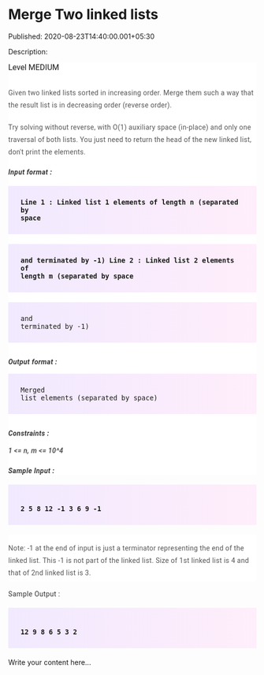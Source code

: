 # Merge Two linked lists

Published: 2020-08-23T14:40:00.001+05:30

Description: <div dir="ltr" style="text-align: left;" trbidi="on">
      <div dir="ltr" style="text-align: left;" trbidi="on">
      <div _ngcontent-mvi-c152="" class="padding" style="-webkit-font-smoothing: antialiased;
      background-color: white; font-family: Roboto, sans-serif; font-size: 16px; margin: 0px;
      padding: 0px 0px 15px;">
      <div _ngcontent-mvi-c152="" style="-webkit-font-smoothing: antialiased; margin: 0px;
      padding: 0px;">
      Level&nbsp;MEDIUM</div>
      </div>
      <div _ngcontent-mvi-c152="" class="description ng-star-inserted"
      style="-webkit-font-smoothing: antialiased; background-color: white; font-family: Roboto,
      sans-serif; font-size: 16px; margin: 0px; padding: 0px;">
      <h4
      id="given-two-linked-lists-sorted-in-increasing-order-merge-them-such-a-way-that-the-result-list-is-in-decreasing-order-reverse-order"
      style="-webkit-font-smoothing: antialiased; color: #565656; font-size: 14px; font-weight: 400;
      letter-spacing: 0.3px; line-height: 25px; margin: 0px; padding: 15px 0px 5px;">
      Given two linked lists sorted in increasing order. Merge them such a way that the result list
      is in decreasing order (reverse order).</h4>
      <h4
      id="try-solving-without-reverse-with-o-1-auxiliary-space-in-place-and-only-one-traversal-of-both-lists-you-just-need-to-return-the-head-of-new-linked-list-don-39-t-print-the-elements"
      style="-webkit-font-smoothing: antialiased; color: #565656; font-size: 14px; font-weight: 400;
      letter-spacing: 0.3px; line-height: 25px; margin: 0px; padding: 15px 0px 5px;">
      Try solving without reverse, with O(1) auxiliary space (in-place) and only one traversal of
      both lists. You just need to return the head of the new linked list, don't print the
      elements.</h4>
      <h5 id="input-format" style="-webkit-font-smoothing: antialiased; color: #353535;
      font-size: 14px; letter-spacing: 0.4px; margin: 0px; padding: 15px 0px 0px;">
      Input format :</h5>
      <pre style="background-image: linear-gradient(-90deg, rgba(255, 205, 242, 0.35), rgba(215,
      193, 255, 0.35)); font-family: &quot;open sans&quot;, sans-serif; font-weight: 600;
      margin-bottom: 20px; margin-top: 20px; max-width: 866px; overflow-x: hidden; padding: 25px;
      text-align: left;"><code style="-webkit-font-smoothing: antialiased; margin: 0px;
      padding: 0px;">Line 1 : Linked list 1 elements of length n (separated by
      space</code></pre>
      <pre style="background-image: linear-gradient(-90deg, rgba(255, 205, 242, 0.35), rgba(215,
      193, 255, 0.35)); font-family: &quot;open sans&quot;, sans-serif; font-weight: 600;
      margin-bottom: 20px; margin-top: 20px; max-width: 866px; overflow-x: hidden; padding: 25px;
      text-align: left;"><code style="-webkit-font-smoothing: antialiased; margin: 0px;
      padding: 0px;">and terminated by -1)
      Line 2 : Linked list 2 elements of length m (separated by space </code></pre>
      <pre style="-webkit-font-smoothing: antialiased; background-image: linear-gradient(-90deg,
      rgba(255, 205, 242, 0.35), rgba(215, 193, 255, 0.35)); font-family: &quot;Open
      Sans&quot;, sans-serif; font-weight: 600; margin-bottom: 20px; margin-top: 20px;
      max-width: 866px; overflow-x: hidden; padding: 25px;"><code
      style="-webkit-font-smoothing: antialiased; margin: 0px; padding: 0px;">and terminated by
      -1)
      </code></pre>
      <h5 id="output-format" style="-webkit-font-smoothing: antialiased; color: #353535;
      font-size: 14px; letter-spacing: 0.4px; margin: 0px; padding: 15px 0px 0px;">
      Output format :</h5>
      <pre style="-webkit-font-smoothing: antialiased; background-image: linear-gradient(-90deg,
      rgba(255, 205, 242, 0.35), rgba(215, 193, 255, 0.35)); font-family: &quot;Open
      Sans&quot;, sans-serif; font-weight: 600; margin-bottom: 20px; margin-top: 20px;
      max-width: 866px; overflow-x: hidden; padding: 25px;"><code
      style="-webkit-font-smoothing: antialiased; margin: 0px; padding: 0px;">Merged list
      elements (separated by space)
      </code></pre>
      <h5 id="constraints" style="-webkit-font-smoothing: antialiased; color: #353535; font-size:
      14px; letter-spacing: 0.4px; margin: 0px; padding: 15px 0px 0px;">
      Constraints :</h5>
      <h4 id="1-lt-n-m-lt-10-4" style="-webkit-font-smoothing: antialiased; color: #565656;
      font-size: 14px; font-weight: 400; letter-spacing: 0.3px; line-height: 25px; margin: 0px;
      padding: 15px 0px 5px;">
      <strong style="-webkit-font-smoothing: antialiased; margin: 0px; padding: 0px;"><em
      style="-webkit-font-smoothing: antialiased; margin: 0px; padding: 0px;">1 &lt;= n, m
      &lt;= 10^4</em></strong></h4>
      </div>
      <div _ngcontent-mvi-c152="" class="description ng-star-inserted" style="margin: 0px;
      padding: 0px;">
      <h5 id="sample-input" style="background-color: white; color: #353535; font-family: roboto,
      sans-serif; font-size: 14px; letter-spacing: 0.4px; margin: 0px; padding: 15px 0px 0px;">
      Sample Input :</h5>
      <pre style="background-color: white; background-image: linear-gradient(-90deg, rgba(255,
      205, 242, 0.35), rgba(215, 193, 255, 0.35)); font-family: &quot;open sans&quot;,
      sans-serif; font-size: 16px; font-weight: 600; margin-bottom: 20px; margin-top: 20px;
      max-width: 866px; overflow-x: hidden; padding: 25px;"><code
      style="-webkit-font-smoothing: antialiased; margin: 0px; padding: 0px;"> 2 5 8 12 -1
      3 6 9 -1
      </code></pre>
      <h4
      id="note-1-at-the-end-of-input-is-just-a-terminator-representing-the-end-of-linked-list-this-1-is-not-part-of-the-linked-list-size-of-1st-linked-list-is-4-and-that-of-2nd-linked-list-is-3"
      style="background-color: white; color: #565656; font-family: roboto, sans-serif; font-size:
      14px; font-weight: 400; letter-spacing: 0.3px; line-height: 25px; margin: 0px; padding: 15px
      0px 5px;">
      Note: -1 at the end of input is just a terminator representing the end of the linked list.
      This -1 is not part of the linked list. Size of 1st linked list is 4 and that of 2nd linked
      list is 3.</h4>
      <div>
      <br />
      <span style="background-color: white; color: #353535; font-family:
      &quot;roboto&quot; , sans-serif; font-size: 14px; letter-spacing: 0.4px;">Sample
      Output :</span></div>
      <pre style="background-color: white; background-image: linear-gradient(-90deg, rgba(255,
      205, 242, 0.35), rgba(215, 193, 255, 0.35)); font-family: &quot;open sans&quot;,
      sans-serif; font-size: 16px; font-weight: 600; margin-bottom: 20px; margin-top: 20px;
      max-width: 866px; overflow-x: scroll; padding: 25px;"><code
      style="-webkit-font-smoothing: antialiased; margin: 0px; padding: 0px;"> 12 9 8 6 5 3 2
      </code></pre>
      </div>
      </div>
      <script
      src="https://gist.github.com/Svastikkka/c28c6ac3b971001f96ef0eed98fadff1.js"></script>
      </div>


Write your content here...
